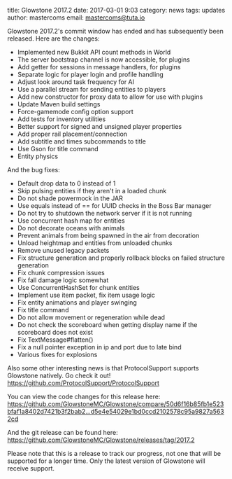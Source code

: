 title: Glowstone 2017.2
date: 2017-03-01 9:03
category: news
tags: updates
author: mastercoms
email: mastercoms@tuta.io

Glowstone 2017.2's commit window has ended and has subsequently been released. Here are the changes:

* Implemented new Bukkit API count methods in World 
* The server bootstrap channel is now accessible, for plugins
* Add getter for sessions in message handlers, for plugins
* Separate logic for player login and profile handling
* Adjust look around task frequency for AI
* Use a parallel stream for sending entities to players
* Add new constructor for proxy data to allow for use with plugins
* Update Maven build settings
* Force-gamemode config option support
* Add tests for inventory utilities
* Better support for signed and unsigned player properties
* Add proper rail placement/connection
* Add subtitle and times subcommands to title
* Use Gson for title command
* Entity physics

And the bug fixes:
* Default drop data to 0 instead of 1
* Skip pulsing entities if they aren't in a loaded chunk
* Do not shade powermock in the JAR
* Use equals instead of == for UUID checks in the Boss Bar manager
* Do not try to shutdown the network server if it is not running
* Use concurrent hash map for entities
* Do not decorate oceans with animals
* Prevent animals from being spawned in the air from decoration
* Unload heightmap and entities from unloaded chunks
* Remove unused legacy packets
* Fix structure generation and properly rollback blocks on failed structure generation
* Fix chunk compression issues
* Fix fall damage logic somewhat
* Use ConcurrentHashSet for chunk entities
* Implement use item packet, fix item usage logic
* Fix entity animations and player swinging
* Fix title command
* Do not allow movement or regeneration while dead
* Do not check the scoreboard when getting display name if the scoreboard does not exist
* Fix TextMessage#flatten()
* Fix a null pointer exception in ip and port due to late bind
* Various fixes for explosions

Also some other interesting news is that ProtocolSupport supports Glowstone natively. Go check it out! https://github.com/ProtocolSupport/ProtocolSupport

You can view the code changes for this release here: https://github.com/GlowstoneMC/Glowstone/compare/50d6f16b85fb1e523bfaf1a8402d7421b3f2bab2...d5e4e54029e1bd0ccd2102578c95a9827a5632cd

And the git release can be found here: https://github.com/GlowstoneMC/Glowstone/releases/tag/2017.2

Please note that this is a release to track our progress, not one that will be supported for a longer time. Only the latest version of Glowstone will receive support.
